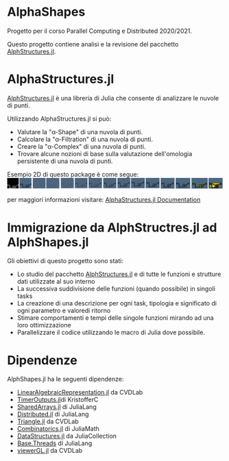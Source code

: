 # AlphaShapes
Progetto per il corso Parallel Computing e Distributed 2020/2021.

Questo progetto contiene analisi e la revisione del pacchetto [AlphStructures.jl](https://github.com/eOnofri04/AlphaStructures.jl).
# AlphaStructures.jl
[AlphStructures.jl](https://github.com/eOnofri04/AlphaStructures.jl) è una libreria di Julia che consente di analizzare le nuvole di punti.

Utilizzando AlphaStructures.jl si può:

- Valutare la "α-Shape" di una nuvola di punti.
- Calcolare la "α-Filtration" di una nuvola di punti.
- Creare la "α-Complex" di una nuvola di punti.
- Trovare alcune nozioni di base sulla valutazione dell'omologia persistente di una nuvola di punti.

Esempio 2D di questo package è come segue:
  ![2D example](https://github.com/luigibvl/AlphaShapes.jl/blob/master/docs/lar.png)
 
per maggiori informazioni visitare: [AlphaStructures.jl Documentation](https://eonofri04.github.io/AlphaStructures.jl/dev/)

# Immigrazione da AlphStructres.jl ad AlphShapes.jl
Gli obiettivi di questo progetto sono stati:
- Lo studio del pacchetto [AlphStructures.jl](https://github.com/eOnofri04/AlphaStructures.jl) e di tutte le funzioni e strutture dati utilizzate al suo interno
- La successiva suddivisione delle funzioni (quando possibile) in singoli tasks
- La creazione di una descrizione per ogni task, tipologia e significato di ogni parametro e valoredi ritorno
- Stimare comportamenti e tempi delle singole funzioni mirando ad una loro ottimizzazione
- Parallelizzare il codice utilizzando le macro di Julia dove possibile.
# Dipendenze
AlphShapes.jl ha le seguenti dipendenze:
- [LinearAlgebraicRepresentation.jl](https://github.com/cvdlab/LinearAlgebraicRepresentation.jl.git) da CVDLab
- [TimerOutputs.jl](https://github.com/KristofferC/TimerOutputs.jl.git)di KristofferC
- [SharedArrays.jl](https://github.com/JuliaLang/julia/tree/master/stdlib/SharedArrays) di JuliaLang
- [Distributed.jl](https://github.com/JuliaLang/julia/tree/master/stdlib/Distributed) di JuliaLang
- [Triangle.jl](https://github.com/cvdlab/Triangle.jl.git) da CVDLab
- [Combinatorics.jl](https://github.com/JuliaMath/Combinatorics.jl.git) di JuliaMath
- [DataStructures.jl](https://github.com/JuliaCollections/DataStructures.jl.git) da JuliaCollection
- [Base.Threads](https://github.com/JuliaLang/julia/tree/master/base) di JuliaLang
- [viewerGL.jl](https://github.com/cvdlab/ViewerGL.jl.git) da CVDLab
